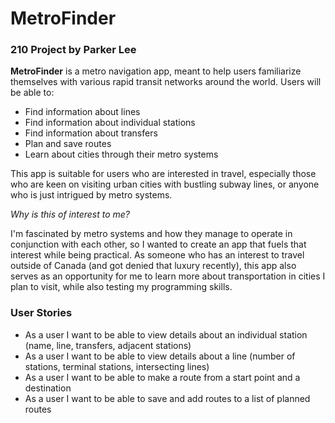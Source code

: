 # MetroFinder

### 210 Project by Parker Lee

**MetroFinder** is a metro navigation app, meant to help users familiarize themselves with various rapid transit 
networks around the world. Users will be able to:

- Find information about lines
- Find information about individual stations
- Find information about transfers
- Plan and save routes
- Learn about cities through their metro systems

This app is suitable for users who are interested in travel, especially those who are keen on visiting
urban cities with bustling subway lines, or anyone who is just intrigued by metro systems.

*Why is this of interest to me?*

I'm fascinated by metro systems and how they manage to operate in conjunction with each other, so I wanted to create
an app that fuels that interest while being practical. As someone who has an interest to travel outside of Canada
(and got denied that luxury recently), this app also serves as an opportunity for me to learn more about
transportation in cities I plan to visit, while also testing my programming skills. 

### User Stories

- As a user I want to be able to view details about an individual station (name, line, transfers, adjacent stations)
- As a user I want to be able to view details about a line (number of stations, terminal stations, intersecting lines)
- As a user I want to be able to make a route from a start point and a destination
- As a user I want to be able to save and add routes to a list of planned routes